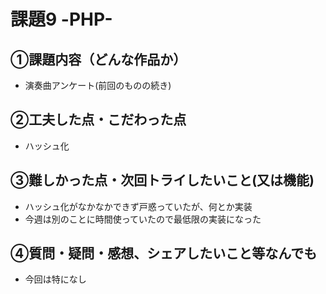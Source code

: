 # 課題9 -PHP-

## ①課題内容（どんな作品か）
- 演奏曲アンケート(前回のものの続き)

## ②工夫した点・こだわった点
- ハッシュ化

## ③難しかった点・次回トライしたいこと(又は機能)
- ハッシュ化がなかなかできず戸惑っていたが、何とか実装
- 今週は別のことに時間使っていたので最低限の実装になった

## ④質問・疑問・感想、シェアしたいこと等なんでも
- 今回は特になし